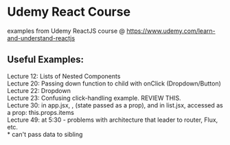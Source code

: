 # Udemy React Course  
examples from Udemy ReactJS course @ https://www.udemy.com/learn-and-understand-reactjs

## Useful Examples:
Lecture 12: Lists of Nested Components  
Lecture 20: Passing down function to child with onClick (Dropdown/Button)   
Lecture 22: Dropdown  
Lecture 23: Confusing click-handling example. REVIEW THIS.  
Lecture 30: in app.jsx, <List items={this.state.items} />, (state passed as a prop), 
            and in list.jsx, accessed as a prop: this.props.items  
Lecture 49: at 5:30 - problems with architecture that leader to router, Flux, etc.   
	* can't pass data to sibling  
